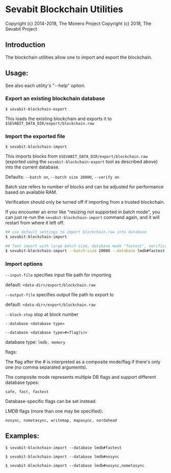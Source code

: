 # Sevabit Blockchain Utilities

Copyright (c) 2014-2018, The Monero Project
Copyright (c)      2018, The Sevabit Project

## Introduction

The blockchain utilities allow one to import and export the blockchain.

## Usage:

See also each utility's "--help" option.

### Export an existing blockchain database

`$ sevabit-blockchain-export`

This loads the existing blockchain and exports it to `$SEVABIT_DATA_DIR/export/blockchain.raw`

### Import the exported file

`$ sevabit-blockchain-import`

This imports blocks from `$SEVABIT_DATA_DIR/export/blockchain.raw` (exported using the
`sevabit-blockchain-export` tool as described above) into the current database.

Defaults: `--batch on`, `--batch size 20000`, `--verify on`

Batch size refers to number of blocks and can be adjusted for performance based on available RAM.

Verification should only be turned off if importing from a trusted blockchain.

If you encounter an error like "resizing not supported in batch mode", you can just re-run
the `sevabit-blockchain-import` command again, and it will restart from where it left off.

```bash
## use default settings to import blockchain.raw into database
$ sevabit-blockchain-import

## fast import with large batch size, database mode "fastest", verification off
$ sevabit-blockchain-import --batch-size 20000 --database lmdb#fastest --verify off

```

### Import options

`--input-file`
specifies input file path for importing

default: `<data-dir>/export/blockchain.raw`

`--output-file`
specifies output file path to export to

default: `<data-dir>/export/blockchain.raw`

`--block-stop`
stop at block number

`--database <database type>`

`--database <database type>#<flag(s)>`

database type: `lmdb, memory`

flags:

The flag after the # is interpreted as a composite mode/flag if there's only
one (no comma separated arguments).

The composite mode represents multiple DB flags and support different database types:

`safe, fast, fastest`

Database-specific flags can be set instead.

LMDB flags (more than one may be specified):

`nosync, nometasync, writemap, mapasync, nordahead`

## Examples:

```
$ sevabit-blockchain-import --database lmdb#fastest

$ sevabit-blockchain-import --database lmdb#nosync

$ sevabit-blockchain-import --database lmdb#nosync,nometasync
```
